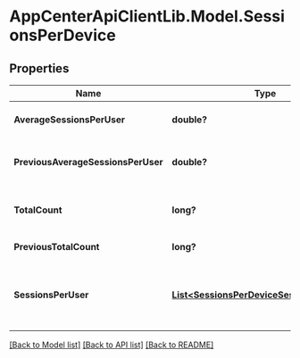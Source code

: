 # AppCenterApiClientLib.Model.SessionsPerDevice
## Properties

Name | Type | Description | Notes
------------ | ------------- | ------------- | -------------
**AverageSessionsPerUser** | **double?** | Average seesion per user. | [optional] 
**PreviousAverageSessionsPerUser** | **double?** | Previous average session per user. | [optional] 
**TotalCount** | **long?** | Total session per device count. | [optional] 
**PreviousTotalCount** | **long?** | Previous total count. | [optional] 
**SessionsPerUser** | [**List&lt;SessionsPerDeviceSessionsPerUser&gt;**](SessionsPerDeviceSessionsPerUser.md) | The session count for each interval per device. | [optional] 

[[Back to Model list]](../README.md#documentation-for-models) [[Back to API list]](../README.md#documentation-for-api-endpoints) [[Back to README]](../README.md)

